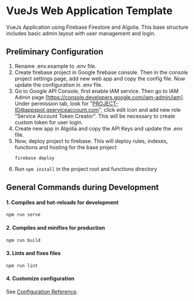 # VueJs Web Application Template
VueJs Application using Firebase Firestore and Algolia. This base structure includes basic admin layout with user management and login.

## Preliminary Configuration
1. Rename .env.example to .env file.
1. Create firebase project in Google firebase console. Then in the console project settings page, add new web app and copy the config file. Now update the configuration in .env file.
1. Go to Google API Console, first enable IAM service. Then go to IAM Admin page [https://console.developers.google.com/iam-admin/iam]. Under permission tab, look for "PROJECT-ID@appspot.gserviceaccount.com", click edit icon and add new role "Service Account Token Creator". This will be necessary to create custom token for user login.
1. Create new app in Algolia and copy the API Keys and update the .env file.
1. Now, deploy project to firebase. This will deploy rules, indexes, functions and hosting for the base project
    ```
    firebase deploy
    ```
1. Run `npm install` in the project root and functions directory

## General Commands during Development

#### 1. Compiles and hot-reloads for development
```
npm run serve
```

#### 2. Compiles and minifies for production
```
npm run build
```

#### 3. Lints and fixes files
```
npm run lint
```

#### 4. Customize configuration
See [Configuration Reference](https://cli.vuejs.org/config/).
